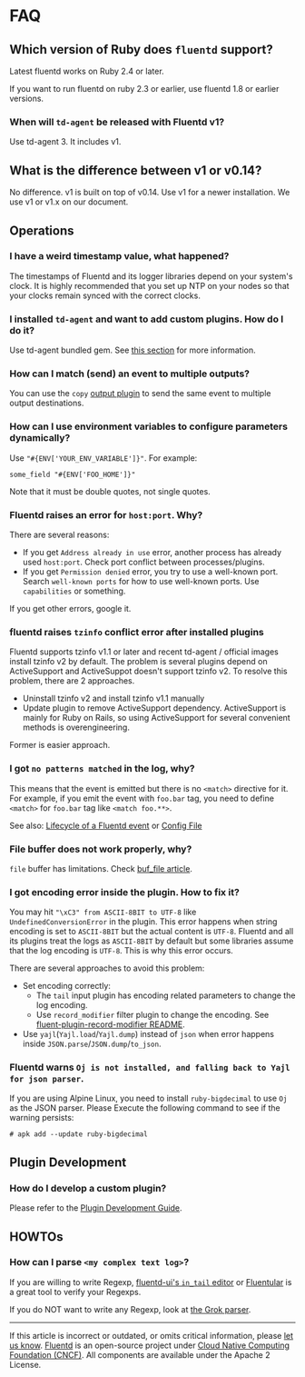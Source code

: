 # FAQ


## Which version of Ruby does `fluentd` support?

Latest fluentd works on Ruby 2.4 or later.

If you want to run fluentd on ruby 2.3 or earlier, use fluentd 1.8 or earlier versions.


### When will `td-agent` be released with Fluentd v1?

Use td-agent 3. It includes v1.


## What is the difference between v1 or v0.14?

No difference. v1 is built on top of v0.14. Use v1 for a newer
installation. We use v1 or v1.x on our document.


## Operations


### I have a weird timestamp value, what happened?

The timestamps of Fluentd and its logger libraries depend on your
system's clock. It is highly recommended that you set up NTP on your
nodes so that your clocks remain synced with the correct clocks.


### I installed `td-agent` and want to add custom plugins. How do I do it?

Use td-agent bundled gem. See [this section](/deployment/plugin-management.md)
for more information.


### How can I match (send) an event to multiple outputs?

You can use the `copy` [output plugin](/plugins/output/copy.md) to send the
same event to multiple output destinations.


### How can I use environment variables to configure parameters dynamically?

Use `"#{ENV['YOUR_ENV_VARIABLE']}"`. For example:

```
some_field "#{ENV['FOO_HOME']}"
```

Note that it must be double quotes, not single quotes.


### Fluentd raises an error for `host:port`. Why?

There are several reasons:

-   If you get `Address already in use` error, another process has already
    used `host:port`. Check port conflict between processes/plugins.
-   If you get `Permission denied` error, you try to use a well-known
    port. Search `well-known ports` for how to use well-known ports. Use
    `capabilities` or something.

If you get other errors, google it.

### fluentd raises `tzinfo` conflict error after installed plugins

Fluentd supports tzinfo v1.1 or later and recent td-agent / official images install tzinfo v2 by default.
The problem is several plugins depend on ActiveSupport and ActiveSuppot doesn't support tzinfo v2.
To resolve this problem, there are 2 approaches.

- Uninstall tzinfo v2 and install tzinfo v1.1 manually
- Update plugin to remove ActiveSupport dependency. ActiveSupport is mainly for Ruby on Rails,
  so using ActiveSupport for several convenient methods is overengineering.

Former is easier approach.

### I got `no patterns matched` in the log, why?

This means that the event is emitted but there is no `<match>` directive for it.
For example, if you emit the event with `foo.bar` tag, you need to define
`<match>` for `foo.bar` tag like `<match foo.**>`.

See also: [Lifecycle of a Fluentd event](/overview/life-of-a-fluentd-event.md) or [Config File](/configuration/config-file.md)


### File buffer does not work properly, why?

`file` buffer has limitations. Check [buf_file article](/plugins/buffer/file.md#limitation).


### I got encoding error inside the plugin. How to fix it?

You may hit `"\xC3" from ASCII-8BIT to UTF-8` like `UndefinedConversionError` in
the plugin. This error happens when string encoding is set to `ASCII-8BIT` but
the actual content is `UTF-8`. Fluentd and all its plugins treat the logs as
`ASCII-8BIT` by default but some libraries assume that the log encoding is
`UTF-8`. This is why this error occurs.

There are several approaches to avoid this problem:

-   Set encoding correctly:
    -   The `tail` input plugin has encoding related parameters to change the
        log encoding.
    -   Use `record_modifier` filter plugin to change the encoding. See
        [fluent-plugin-record-modifier README](https://github.com/repeatedly/fluent-plugin-record-modifier#char_encoding).
-   Use `yajl`(`Yajl.load`/`Yajl.dump`) instead of `json` when error happens
    inside `JSON.parse`/`JSON.dump`/`to_json`.

### Fluentd warns `Oj is not installed, and falling back to Yajl for json parser`.

If you are using Alpine Linux, you need to install `ruby-bigdecimal` to use `Oj`
as the JSON parser. Please Execute the following command to see if the warning
persists:

```
# apk add --update ruby-bigdecimal
```


## Plugin Development


### How do I develop a custom plugin?

Please refer to the [Plugin Development Guide](/developer/plugin-development.md).


## HOWTOs

### How can I parse `<my complex text log>`?

If you are willing to write Regexp, [fluentd-ui's `in_tail` editor](/deployment/fluentd-ui.md#in_tail-setting) or
[Fluentular](http://fluentular.herokuapp.com) is a great tool to verify your Regexps.

If you do NOT want to write any Regexp, look at [the Grok parser](https://github.com/kiyoto/fluent-plugin-grok-parser).


------------------------------------------------------------------------

If this article is incorrect or outdated, or omits critical information, please
[let us know](https://github.com/fluent/fluentd-docs-gitbook/issues?state=open).
[Fluentd](http://www.fluentd.org/) is an open-source project under
[Cloud Native Computing Foundation (CNCF)](https://cncf.io/). All components are
available under the Apache 2 License.
